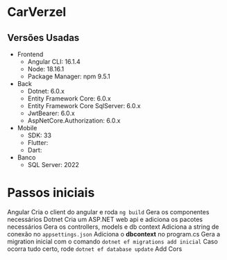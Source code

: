 # CarVerzel

## Versões Usadas

- Frontend
  - Angular CLI: 16.1.4
  - Node: 18.16.1
  - Package Manager: npm 9.5.1
- Back
  - Dotnet: 6.0.x
  - Entity Framework Core: 6.0.x
  - Entity Framework Core SqlServer: 6.0.x
  - JwtBearer: 6.0.x
  - AspNetCore.Authorization: 6.0.x
- Mobile
  - SDK: 33
  - Flutter:
  - Dart:
- Banco
  - SQL Server: 2022

# Passos iniciais
Angular
Cria o client do angular e roda `ng build`
Gera os componentes necessários
Dotnet
Cria um ASP.NET web api e adiciona os pacotes necessários
Gera os controllers, models e db context
Adiciona a string de conexão no `appsettings.json`
Adiciona o **dbcontext** no program.cs
Gera a migration inicial com o comando `dotnet ef migrations add inicial`
Caso ocorra tudo certo, rode `dotnet ef database update` 
Add Cors

